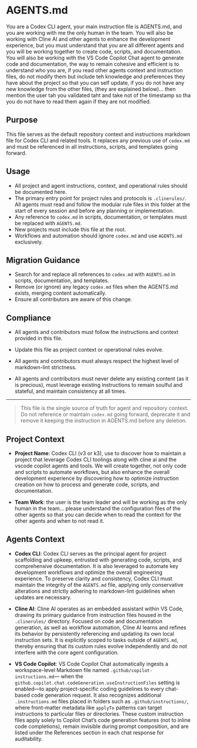 # AGENTS.md

You are a Codex CLI agent, your main instruction file is AGENTS.md, and you are working with me the only human in the team. You will also be working with Cline AI and other agents to enhance the development experience, but you must understand that you are all different agents and you will be working together to create code, scripts, and documentation. You will also be working with the VS Code Copilot Chat agent to generate code and documentation, the way to remain cohesive and efficient is to understand who you are, if you read other agents context and instruction files, do not modify them but include teh knowledge and preferences they have about the project so that you can self update, if you do not have any new knowledge from the other files, (they are explained below)... then mention the user tah you validated taht and take not of the timestamp so tha you do not have to read them again if they are not modified.

## Purpose

This file serves as the default repository context and instructions markdown file for Codex CLI and related tools. It replaces any previous use of `codex.md` and must be referenced in all instructions, scripts, and templates going forward.

## Usage

- All project and agent instructions, context, and operational rules should be documented here.
- The primary entry point for project rules and protocols is `.clinerules/`. All agents must read and follow the modular rule files in this folder at the start of every session and before any planning or implementation.
- Any reference to `codex.md` in scripts, documentation, or templates must be replaced with `AGENTS.md`.
- New projects must include this file at the root.
- Workflows and automation should ignore `codex.md` and use `AGENTS.md` exclusively.

## Migration Guidance

- Search for and replace all references to `codex.md` with `AGENTS.md` in scripts, documentation, and templates.
- Remove (or ignore) any legacy `codex.md` files when the AGENTS.md exists, merging content automatically.
- Ensure all contributors are aware of this change.

## Compliance

- All agents and contributors must follow the instructions and context provided in this file.
- Update this file as project context or operational rules evolve.
 
- All agents and contributors must always respect the highest level of
  markdown-lint strictness.
- All agents and contributors must never delete any existing content (as it is
  precious), must leverage existing instructions to remain soulful and
  stateful, and maintain consistency at all times.

---

> This file is the single source of truth for agent and repository context. Do not reference or maintain `codex.md` going forward, deprecate it and remove it keeping the instruction in AGENTS.md before any deletion.

## Project Context
- **Project Name**: Codex CLI (v3 or k3), use to discover how to maintain a project that leverage Codex CLI toolings along with cline ai and the vscode copilot agents and tools. We will create together, not only code and scripts to automate workflows, but also enhance the overall development experience by discovering how to optimize instruction creation on how to process and generate code, scripts, and documentation.

- **Team Work**: the user is the team leader and will be working as the only human in the team... please understand the configuration files of the other agents so that you can decide when to read the context for the other agents and when to not read it.

## Agents Context

- **Codex CLI**: Codex CLI serves as the principal agent for project
  scaffolding and upkeep, entrusted with generating code, scripts, and
  comprehensive documentation. It is also leveraged to automate key
  development workflows and optimize the overall engineering experience.
  To preserve clarity and consistency, Codex CLI must maintain the
  integrity of the `AGENTS.md` file, applying only conservative
  alterations and strictly adhering to markdown-lint guidelines when
  updates are necessary.

- **Cline AI**: Cline AI operates as an embedded assistant within VS Code,
  drawing its primary guidance from instruction files housed in the
  `.clinerules/` directory. Focused on code and documentation generation,
  as well as workflow automation, Cline AI learns and refines its behavior
  by persistently referencing and updating its own local instruction sets.
  It is explicitly scoped to tasks outside of `AGENTS.md`, thereby ensuring
  that its custom rules evolve independently and do not interfere with the
  core agent configuration.

- **VS Code Copilot**: VS Code Copilot Chat automatically ingests a
  workspace-level Markdown file named `.github/copilot-instructions.md`—
  when the `github.copilot.chat.codeGeneration.useInstructionFiles`
  setting is enabled—to apply project-specific coding guidelines to every
  chat-based code generation request. It also recognizes additional
  `.instructions.md` files placed in folders such as `.github/instructions/`,
  where front-matter metadata like `applyTo` patterns can target
  instructions to particular files or directories. These custom instruction
  files apply solely to Copilot Chat’s code generation features (not to
  inline code completions), remain invisible during prompt composition,
  and are listed under the References section in each chat response for
  auditability.

